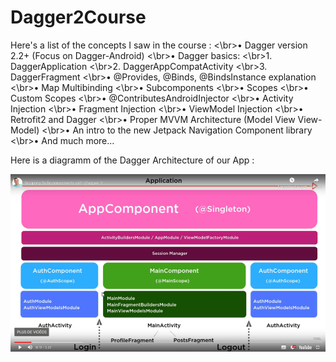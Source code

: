 # Dagger2Course

Here's a list of the concepts I saw in the course :
<\br>•	Dagger version 2.2+ (Focus on Dagger-Android)
<\br>•	Dagger basics: 
<\br>1.	DaggerApplication
<\br>2.	DaggerAppCompatActivity 
<\br>3.	DaggerFragment
<\br>•	@Provides, @Binds, @BindsInstance explanation
<\br>•	Map Multibinding
<\br>•	Subcomponents
<\br>•	Scopes
<\br>•	Custom Scopes
<\br>•	@ContributesAndroidInjector
<\br>•	Activity Injection
<\br>•	Fragment Injection
<\br>•	ViewModel Injection
<\br>•	Retrofit2 and Dagger
<\br>•	Proper MVVM Architecture (Model View View-Model)
<\br>•	An intro to the new Jetpack Navigation Component library
<\br>•	And much more...

Here is a diagramm of the Dagger Architecture of our App : 
 
 ![Dagger App diagram](dagger.png) 

